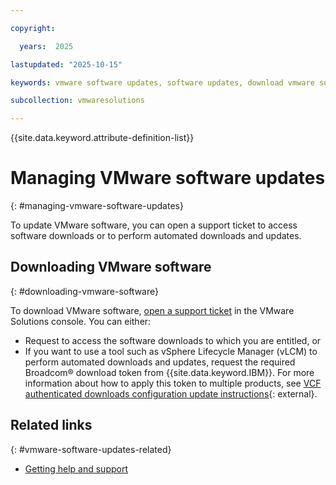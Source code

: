 ```yaml
---

copyright:

  years:  2025

lastupdated: "2025-10-15"

keywords: vmware software updates, software updates, download vmware software

subcollection: vmwaresolutions

---
```


{{site.data.keyword.attribute-definition-list}}

# Managing VMware software updates
{: #managing-vmware-software-updates}



To update VMware software, you can open a support ticket to access software downloads or to perform automated downloads and updates.

## Downloading VMware software
{: #downloading-vmware-software}



To download VMware software, [open a support ticket](/docs/vmwaresolutions?topic=vmwaresolutions-trbl_support) in the VMware Solutions console. 
You can either:
* Request to access the software downloads to which you are entitled, or
* If you want to use a tool such as vSphere Lifecycle Manager (vLCM) to perform automated downloads and updates, request the required Broadcom® download token from {{site.data.keyword.IBM}}. For more information about how to apply this token to multiple products, see [VCF authenticated downloads configuration update instructions](https://knowledge.broadcom.com/external/article/390098){: external}.

## Related links
{: #vmware-software-updates-related}

* [Getting help and support](/docs/vmwaresolutions?topic=vmwaresolutions-trbl_support)
